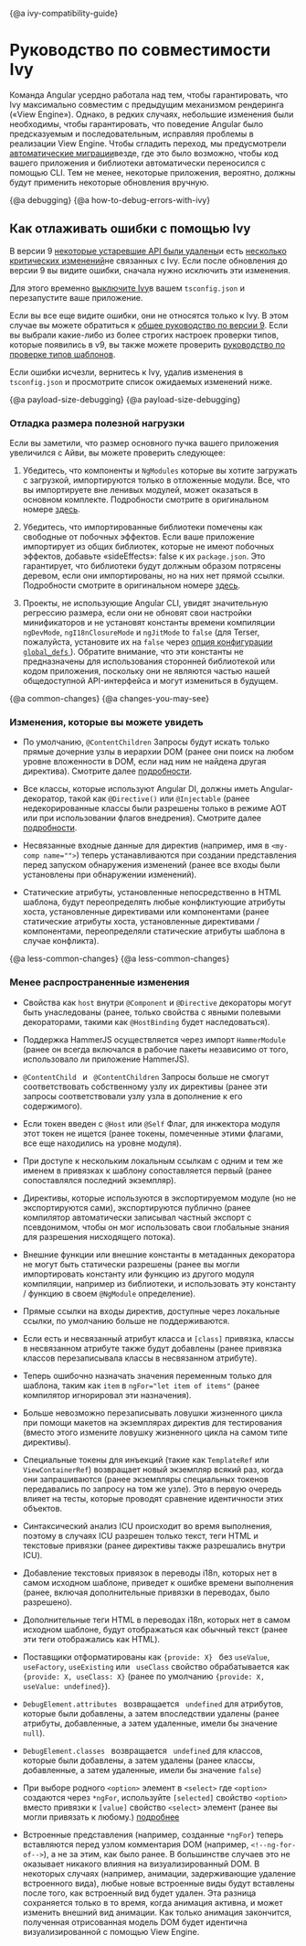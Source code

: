 {@a ivy-compatibility-guide}
# Руководство по совместимости Ivy

Команда Angular усердно работала над тем, чтобы гарантировать, что Ivy максимально совместим с предыдущим механизмом рендеринга («View Engine»).
Однако, в редких случаях, небольшие изменения были необходимы, чтобы гарантировать, что поведение Angular было предсказуемым и последовательным, исправляя проблемы в реализации View Engine.
Чтобы сгладить переход, мы предусмотрели [автоматические миграции](guide/updating-to-version-9#migrations)везде, где это было возможно, чтобы код вашего приложения и библиотеки автоматически переносился с помощью CLI.
Тем не менее, некоторые приложения, вероятно, должны будут применить некоторые обновления вручную.

{@a debugging}
{@a how-to-debug-errors-with-ivy}
## Как отлаживать ошибки с помощью Ivy

В версии 9 [некоторые устаревшие API были удалены](guide/updating-to-version-9#removals)и есть [несколько критических изменений](guide/updating-to-version-9#breaking-changes)не связанных с Ivy.
Если после обновления до версии 9 вы видите ошибки, сначала нужно исключить эти изменения.

Для этого временно [выключите Ivy](guide/ivy#opting-out-of-angular-ivy)в вашем `tsconfig.json` и перезапустите ваше приложение.

Если вы все еще видите ошибки, они не относятся только к Ivy. В этом случае вы можете обратиться к [общее руководство по версии 9](guide/updating-to-version-9). Если вы выбрали какие-либо из более строгих настроек проверки типов, которые появились в v9, вы также можете проверить [руководство по проверке типов шаблонов](guide/template-typecheck).

Если ошибки исчезли, вернитесь к Ivy, удалив изменения в `tsconfig.json` и просмотрите список ожидаемых изменений ниже.

{@a payload-size-debugging}
{@a payload-size-debugging}
### Отладка размера полезной нагрузки

Если вы заметили, что размер основного пучка вашего приложения увеличился с Айви, вы можете проверить следующее:

1. Убедитесь, что компоненты и `NgModules` которые вы хотите загружать с загрузкой, импортируются только в отложенные модули.
Все, что вы импортируете вне ленивых модулей, может оказаться в основном комплекте.
Подробности смотрите в оригинальном номере [здесь](https://github.com/angular/angular-cli/issues/16146#issuecomment-557559287).

1. Убедитесь, что импортированные библиотеки помечены как свободные от побочных эффектов.
Если ваше приложение импортирует из общих библиотек, которые не имеют побочных эффектов, добавьте «sideEffects»: false к их `package.json`.
Это гарантирует, что библиотеки будут должным образом потрясены деревом, если они импортированы, но на них нет прямой ссылки.
Подробности смотрите в оригинальном номере [здесь](https://github.com/angular/angular-cli/issues/16799#issuecomment-580912090).

1. Проекты, не использующие Angular CLI, увидят значительную регрессию размера, если они не обновят свои настройки минификаторов и не установят константы времени компиляции `ngDevMode`, `ngI18nClosureMode` и `ngJitMode` to `false` (для Terser, пожалуйста, установите их на `false` через [опция конфигурации `global_defs` ](https://terser.org/docs/api-reference.html#conditional-compilation)).
Обратите внимание, что эти константы не предназначены для использования сторонней библиотекой или кодом приложения, поскольку они не являются частью нашей общедоступной API-интерфейса и могут измениться в будущем.


{@a common-changes}
{@a changes-you-may-see}
### Изменения, которые вы можете увидеть

* По умолчанию, `@ContentChildren` Запросы будут искать только прямые дочерние узлы в иерархии DOM (ранее они поиск на любом уровне вложенности в DOM, если над ним не найдена другая директива). Смотрите далее [подробности](guide/ivy-compatibility-examples#content-children-descendants).

* Все классы, которые используют Angular DI, должны иметь Angular-декоратор, такой как `@Directive()` или `@Injectable` (ранее недекорированные классы были разрешены только в режиме AOT или при использовании флагов внедрения). Смотрите далее [подробности](guide/ivy-compatibility-examples#undecorated-classes).

* Несвязанные входные данные для директив (например, имя в `<my-comp name="">`) теперь устанавливаются при создании представления перед запуском обнаружения изменений (ранее все входы были установлены при обнаружении изменений).

* Статические атрибуты, установленные непосредственно в HTML шаблона, будут переопределять любые конфликтующие атрибуты хоста, установленные директивами или компонентами (ранее статические атрибуты хоста, установленные директивами / компонентами, переопределяли статические атрибуты шаблона в случае конфликта).

{@a less-common-changes}
{@a less-common-changes}
### Менее распространенные изменения

* Свойства как `host` внутри `@Component` и `@Directive` декораторы могут быть унаследованы (ранее, только свойства с явными полевыми декораторами, такими как `@HostBinding` будет наследоваться).

* Поддержка HammerJS осуществляется через импорт `HammerModule` (ранее он всегда включался в рабочие пакеты независимо от того, использовало ли приложение HammerJS).

* `@ContentChild ` и ` @ContentChildren` Запросы больше не смогут соответствовать собственному узлу их директивы (ранее эти запросы соответствовали узлу узла в дополнение к его содержимого).

* Если токен введен с `@Host` или `@Self` Флаг, для инжектора модуля этот токен не ищется (ранее токены, помеченные этими флагами, все еще находились на уровне модуля).

* При доступе к нескольким локальным ссылкам с одним и тем же именем в привязках к шаблону сопоставляется первый (ранее сопоставлялся последний экземпляр).

* Директивы, которые используются в экспортируемом модуле (но не экспортируются сами), экспортируются публично (ранее компилятор автоматически записывал частный экспорт с псевдонимом, чтобы он мог использовать свои глобальные знания для разрешения нисходящего потока).

* Внешние функции или внешние константы в метаданных декоратора не могут быть статически разрешены (ранее вы могли импортировать константу или функцию из другого модуля компиляции, например из библиотеки, и использовать эту константу / функцию в своем `@NgModule` определение).

* Прямые ссылки на входы директив, доступные через локальные ссылки, по умолчанию больше не поддерживаются.

* Если есть и несвязанный атрибут класса и `[class]` привязка, классы в несвязанном атрибуте также будут добавлены (ранее привязка классов перезаписывала классы в несвязанном атрибуте).

* Теперь ошибочно назначать значения переменным только для шаблона, таким как `item` в `ngFor="let item of items"` (ранее компилятор игнорировал эти назначения).

* Больше невозможно перезаписывать ловушки жизненного цикла при помощи макетов на экземплярах директив для тестирования (вместо этого измените ловушку жизненного цикла на самом типе директивы).

* Специальные токены для инъекций (такие как `TemplateRef` или `ViewContainerRef`) возвращает новый экземпляр всякий раз, когда они запрашиваются (ранее экземпляры специальных токенов передавались по запросу на том же узле). Это в первую очередь влияет на тесты, которые проводят сравнение идентичности этих объектов.

* Синтаксический анализ ICU происходит во время выполнения, поэтому в случаях ICU разрешен только текст, теги HTML и текстовые привязки (ранее директивы также разрешались внутри ICU).

* Добавление текстовых привязок в переводы i18n, которых нет в самом исходном шаблоне, приведет к ошибке времени выполнения (ранее, включая дополнительные привязки в переводах, было разрешено).

* Дополнительные теги HTML в переводах i18n, которых нет в самом исходном шаблоне, будут отображаться как обычный текст (ранее эти теги отображались как HTML).

* Поставщики отформатированы как `{provide: X} ` без ` useValue `, ` useFactory `, ` useExisting ` или ` useClass` свойство обрабатывается как `{provide: X, useClass: X}` (ранее по умолчанию `{provide: X, useValue: undefined}`).

* `DebugElement.attributes ` возвращается ` undefined` для атрибутов, которые были добавлены, а затем впоследствии удалены (ранее атрибуты, добавленные, а затем удаленные, имели бы значение `null`).

* `DebugElement.classes ` возвращается ` undefined` для классов, которые были добавлены, а затем удалены (ранее классы, добавленные, а затем удаленные, имели бы значение `false`)

* При выборе родного `<option>` элемент в `<select>` где `<option>` создаются через `*ngFor`, используйте `[selected]` свойство `<option>` вместо привязки к `[value]` свойство `<select>` элемент (ранее вы могли привязать к любому.) [подробнее](guide/ivy-compatibility-examples#select-value-binding)

* Встроенные представления (например, созданные `*ngFor`) теперь вставляются перед узлом комментария DOM (например, `<!--ng-for-of-->`), а не за этим, как было ранее.
В большинстве случаев это не оказывает никакого влияния на визуализированный DOM.
В некоторых случаях (например, анимации, задерживающие удаление встроенного вида), любые новые встроенные виды будут вставлены после того, как встроенный вид будет удален.
Эта разница сохраняется только в то время, когда анимация активна, и может изменить внешний вид анимации.
Как только анимация закончится, полученная отрисованная модель DOM будет идентична визуализированной с помощью View Engine.
